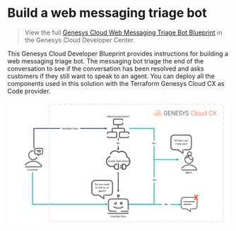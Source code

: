 # Build a web messaging triage bot

> View the full [Genesys Cloud Web Messaging Triage Bot Blueprint](https://developer.mypurecloud.com/blueprints/web-messaging-triage-bot-blueprint/ "Goes to the Web Messaging Triage Bot Blueprint") in the Genesys Cloud Developer Center.

This Genesys Cloud Developer Blueprint provides instructions for building a web messaging triage bot. The messaging bot triage the end of the conversation to see if the conversation has been resolved and asks  customers if they still want to speak to an agent. You can deploy all the components used in this solution with the Terraform Genesys Cloud CX as Code provider.

![Messaging triage bot](blueprint/images/overview.png "Messaging triage bot")
